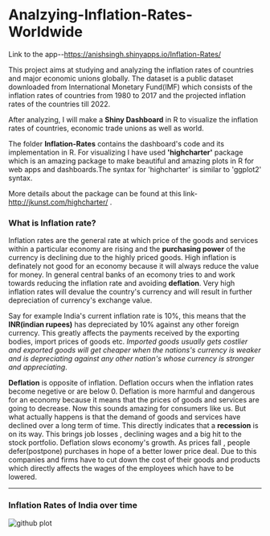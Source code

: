 # Analzying-Inflation-Rates-Worldwide

Link to the app--https://anishsingh.shinyapps.io/Inflation-Rates/

This project aims at studying and analyzing the inflation rates of countries and major economic unions globally. The dataset is a public dataset downloaded from International Monetary Fund(IMF) which consists of the inflation rates of countries from 1980 to 2017 and the projected inflation rates of the countries till 2022.

After analyzing, I will make a __Shiny Dashboard__ in R to visualize the inflation rates of countries, economic trade unions as well as world.

The folder __Inflation-Rates__ contains the dashboard's code and its implementation in R. For visualizing I have used __'highcharter'__ package which is an amazing package to make beautiful and amazing plots in R for web apps and dashboards.The syntax for 'highcharter' is similar to 'ggplot2' syntax.

More details about the package can be found at this link- http://jkunst.com/highcharter/ .



### What is Inflation rate?

Inflation rates are the general rate at which price of the goods and services within a particular economy are rising and the __purchasing power__ of the currency is declining due to the highly priced goods. High inflation is definately not good for an economy because it will always reduce the value for money. In general central banks of an ecomony tries to and work towards reducing the inflation rate and avoiding __deflation__. Very high inflation rates will devalue the country's currency and will result in further depreciation of currency's exchange value.

Say for example India's current inflation rate is 10%, this means that the __INR(indian rupees)__ has depreciated by 10% against any other foreign currency. This greatly affects the payments received by the exporting bodies, import prices of goods etc. _*Imported goods usually gets costlier and exported goods will get cheaper when the nations's currency is weaker and is depreciating against any other nation's whose currency is stronger and appreciating*_.

__Deflation__ is opposite of inflation. Deflation occurs when the inflation rates become negetive or are below 0. Deflation is more harmful and dangerous for an economy because it means that the prices of goods and services are going to decrease. Now this sounds amazing for consumers like us. But what actually happens is that the demand of goods and services have declined over a long term of time. This directly indicates that a __recession__ is on its way. This brings job losses , declining wages and a big hit to the stock portfolio. Deflation slows economy's growth. As prices fall , people defer(postpone) purchases in hope of a better lower price deal. Due to this companies and firms have to cut down the cost of their goods and products which directly affects the wages of the employees which have to be lowered. 


------

### Inflation Rates of India over time

![github plot](https://github.com/anishsingh20/Analzying-Inflation-Rates-Worldwide/blob/master/Plots/Inf-India.png)


